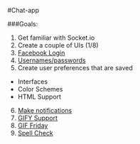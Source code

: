 #Chat-app

###Goals:

1. Get familiar with Socket.io
2. Create a couple of UIs (1/8)
3. [Facebook Login](https://developers.facebook.com/docs/facebook-login/web)
4. [Usernames/passwords](http://blog.modulus.io/nodejs-and-express-basic-authentication)
5. Create user preferences that are saved
  * Interfaces
  * Color Schemes
  * HTML Support
6. [Make notifications](https://codeforgeek.com/2015/09/real-time-notification-system-using-socket-io/)
7. [GIFY Support](https://github.com/Giphy/GiphyAPI)
8. [GIF Friday](https://github.com/k3min/infinigag)
9. [Spell Check](http://www.programmableweb.com/category/spelling/api)

